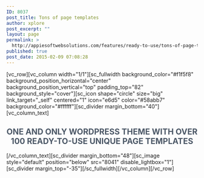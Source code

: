 ```yaml
---
ID: 8037
post_title: Tons of page templates
author: xplore
post_excerpt: ""
layout: page
permalink: >
  http://appiesoftwebsolutions.com/features/ready-to-use/tons-of-page-templates/
published: true
post_date: 2015-02-09 07:08:28
---
```

[vc_row][vc_column width="1/1"][sc_fullwidth background_color="#f1f5f8" background_position_horizontal="center" background_position_vertical="top" padding_top="82" background_style="cover"][sc_icon shape="circle" size="big" link_target="_self" centered="1" icon="e6d5" color="#58abb7" background_color="#ffffff"][sc_divider margin_bottom="40"][vc_column_text]<h2 style="text-align: center;"><span style="color: #4c5867;">ONE AND ONLY WORDPRESS THEME WITH OVER 100</span>
<span style="color: #4c5867;"> READY-TO-USE UNIQUE PAGE TEMPLATES</span></h2>[/vc_column_text][sc_divider margin_bottom="48"][sc_image style="default" position="below" src="8041" disable_lightbox="1"][sc_divider margin_top="-35"][/sc_fullwidth][/vc_column][/vc_row]